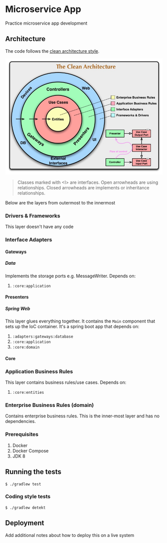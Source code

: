 # Microservice App

Practice microservice app development

## Architecture

The code follows the [clean architecture style](https://blog.cleancoder.com/uncle-bob/2012/08/13/the-clean-architecture.html).

![Clean Architecture Representation](../docs/img/CleanArchitecture.jpg)
> Classes marked with \<I> are interfaces.
> Open arrowheads are using relationships. Closed arrowheads are implements or
> inheritance relationships. 

Below are the layers from outermost to the innermost

### Drivers & Frameworks
This layer doesn't have any code

### Interface Adapters
#### Gateways
##### Data
Implements the storage ports e.g. MessageWriter. Depends on:
1. `:core:application`

#### Presenters
##### Spring Web
This layer glues everything together. It contains the `Main` component that sets up the IoC container.
It's a spring boot app that depends on:
1. `:adapters:gateways:database`
1. `:core:application`
2. `:core:domain`

#### Core
### Application Business Rules
This layer contains business rules/use cases. Depends on:
1. `:core:entities`

### Enterprise Business Rules (domain)
Contains enterprise business rules. This is the inner-most layer and has no dependencies.

### Prerequisites

1. Docker
2. Docker Compose
3. JDK 8 

## Running the tests

```shell script
$ ./gradlew test
```

### Coding style tests

```shell script
$ ./gradlew detekt
```

## Deployment

Add additional notes about how to deploy this on a live system

